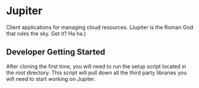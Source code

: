 Jupiter
=======

Client applications for managing cloud resources.  (Jupiter is the Roman God that rules the sky.  Get it?  Ha ha.)

## Developer Getting Started
After cloning the first time, you will need to run the setup script located in the root directory.  This script will pull down all the third party libraries you will need to start working on Jupiter.

